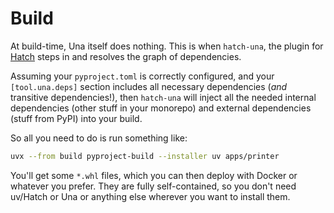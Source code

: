 # Build

At build-time, Una itself does nothing.
This is when `hatch-una`, the plugin for [Hatch](https://hatch.pypa.io/) steps in and resolves the graph of dependencies.

Assuming your `pyproject.toml` is correctly configured, and your `[tool.una.deps]` section includes all necessary dependencies (_and_ transitive dependencies!),
then `hatch-una` will inject all the needed internal dependencies (other stuff in your monorepo) and external dependencies (stuff from PyPI) into your build.

So all you need to do is run something like:
```bash
uvx --from build pyproject-build --installer uv apps/printer
```

You'll get some `*.whl` files, which you can then deploy with Docker or whatever you prefer.
They are fully self-contained, so you don't need uv/Hatch or Una or anything else wherever you want to install them.
